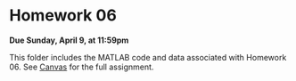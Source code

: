 # Homework 06

**Due Sunday, April 9, at 11:59pm**

This folder includes the MATLAB code and data associated with Homework 06. See [Canvas](https://floridapolytechnic.instructure.com/) for the full assignment.
